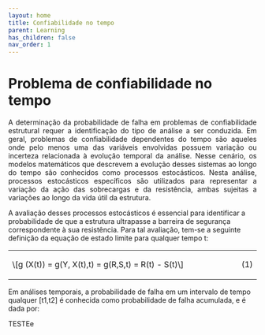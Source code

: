 ```yaml
---
layout: home
title: Confiabilidade no tempo
parent: Learning
has_children: false
nav_order: 1
---
```



<h1>Problema de confiabilidade no tempo</h1>

 

<p align = "justify">A determinação da probabilidade de falha em problemas de confiabilidade estrutural requer a identificação do tipo de análise a ser conduzida. Em geral, problemas de confiabilidade dependentes do tempo são aqueles onde pelo menos uma das variáveis envolvidas possuem variação ou incerteza relacionada à evolução temporal da análise. Nesse cenário, os modelos matemáticos que descrevem a evolução desses sistemas ao longo do tempo são conhecidos como processos estocásticos. Nesta análise, processos estocásticos específicos são utilizados para representar a variação da ação das sobrecargas e da resistência, ambas sujeitas a variações ao longo da vida útil da estrutura. 

A avaliação desses processos estocásticos é essencial para identificar a probabilidade de que a estrutura ultrapasse a barreira de segurança correspondente à sua resistência. Para tal avaliação, tem-se a seguinte definição da equação de estado limite para qualquer tempo t:

 <table border = "0" style = "width: 100%;">
 <tr>
   <td align = "left" style = "width: 95%;">\[g (X(t)) = g(Y, X(t),t) = g(R,S,t) = R(t) - S(t)\]</td>
   <td align = "right" style = "width: 5%;"><p id = "eq1">(1)</p></td>
 </tr>
</table>

Em análises temporais, a probabilidade de falha em um intervalo de tempo qualquer [t1,t2] é conhecida como probabilidade de falha acumulada, e é dada por:

TESTEe



</p>